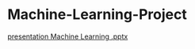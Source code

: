 # Machine-Learning-Project
[presentation Machine Learning .pptx](https://github.com/meirozenfeld/Machine-Learning-Project/files/6803421/presentation.Machine.Learning.pptx)
